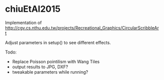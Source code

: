 # chiuEtAl2015

Implementation of http://cgv.cs.nthu.edu.tw/projects/Recreational_Graphics/CircularScribbleArt

Adjust parameters in setup() to see different effects.

Todo:
- Replace Poisson pointilism with Wang Tiles
- output results to JPG, DXF?
- tweakable parameters while running?

